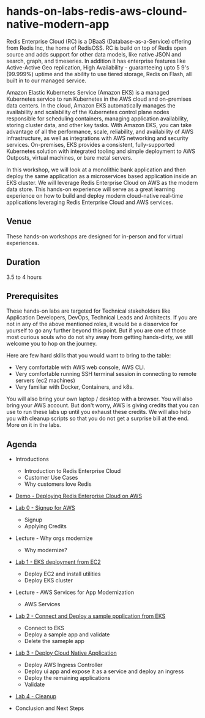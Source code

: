 # hands-on-labs-redis-aws-clound-native-modern-app


Redis Enterprise Cloud (RC) is a DBaaS (Database-as-a-Service) offering from Redis Inc, the home of RedisOSS. RC is build on top of Redis open source and adds support for other data models, like native JSON and search, graph, and timeseries.  In addition it has  enterprise features like Active-Active Geo replication, High Availability - guaranteeing upto 5 9's (99.999%) uptime and the ability to use tiered storage, Redis on Flash, all built in to our managed service.

Amazon Elastic Kubernetes Service (Amazon EKS) is a managed Kubernetes service to run Kubernetes in the AWS cloud and on-premises data centers. In the cloud, Amazon EKS automatically manages the availability and scalability of the Kubernetes control plane nodes responsible for scheduling containers, managing application availability, storing cluster data, and other key tasks. With Amazon EKS, you can take advantage of all the performance, scale, reliability, and availability of AWS infrastructure, as well as integrations with AWS networking and security services. On-premises, EKS provides a consistent, fully-supported Kubernetes solution with integrated tooling and simple deployment to AWS Outposts, virtual machines, or bare metal servers.



In this workshop, we will look at a monolithic bank application and then deploy the same application as a microservices based application inside an EKS cluster. We will leverage Redis Enterprise Cloud on AWS as the modern data store. This hands-on experience will serve as a great learning experience on how to build and deploy modern cloud-native real-time applications leveraging Redis Enterprise Cloud and AWS services.

## Venue
These hands-on workshops are designed for in-person and for virtual experiences.

## Duration
3.5 to 4 hours

## Prerequisites
These hands-on labs are targeted for Technical stakeholders like Application Developers, DevOps, Technical Leads and Architects. If you are not in any of the above mentioned roles, it would be a disservice for yourself to go any further beyond this point. But if you are one of those most curious souls who do not shy away from getting hands-dirty, we still welcome you to hop on the journey.

Here are few hard skills that you would want to bring to the table:
- Very comfortable with AWS web console, AWS CLI.
- Very comfortable running SSH terminal session in connecting to remote servers (ec2 machines)
- Very familiar with Docker, Containers, and k8s. 

You will also bring your own laptop / desktop with a browser. You will also bring your AWS account. But don't worry, AWS is giving credits that you can use to run these labs up until you exhaust these credits. We will also help you with cleanup scripts so that you do not get a surprise bill at the end. More on it in the labs.

## Agenda

* Introductions
  *	Introduction to Redis Enterprise Cloud
  * Customer Use Cases
  * Why customers love Redis

* [Demo - Deploying Redis Enterprise Cloud on AWS](https://docs.google.com/presentation/d/1-2aRQEQQ0LS97OGv2D_nIaoJK2w1-2XY/edit#slide=id.p11)
* [Lab 0 - Signup for AWS](Lab%200%20-%20Signup%20for%20AWS) 
  * Signup
  * Applying Credits

* Lecture - Why orgs modernize
  * Why modernize?

* [Lab 1 - EKS deployment from EC2](Lab%201%20-%20EKS%20Deploy%20from%20EC2)
  * Deploy EC2 and install utilities
  * Deploy EKS cluster
  
* Lecture - AWS Services for App Modernization
  * AWS Services

* [Lab 2 - Connect and Deploy a sample ppplication from EKS](Lab%202%20-%20Sample%20App%20in%20EKS)
  * Connect to EKS
  * Deploy a sample app and validate
  * Delete the sameple app

* [Lab 3 - Deploy Cloud Native Application](Lab%203%20-%20Deploy%20Cloud%20Native%20App)
  * Deploy AWS Ingress Controller
  * Deploy ui app and expose it as a service and deploy an ingress
  * Deploy the remaining applications 
  * Validate

* [Lab 4 - Cleanup](Lab%204%20-%20Cleanup)

* Conclusion and Next Steps